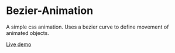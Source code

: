 <h1>Bezier-Animation</h1>

<p>A simple css animation. Uses a bezier curve to define movement of animated objects.</p>

<a href="https://vxxce.github.io/Bezier-Animation">Live demo</a>

